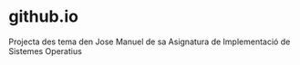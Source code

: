 # github.io
Projecta des tema den Jose Manuel de sa Asignatura de Implementació de Sistemes Operatius
